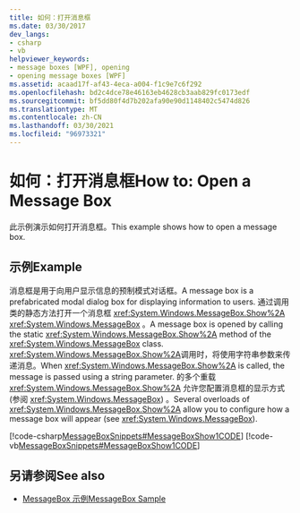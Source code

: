 ```yaml
---
title: 如何：打开消息框
ms.date: 03/30/2017
dev_langs:
- csharp
- vb
helpviewer_keywords:
- message boxes [WPF], opening
- opening message boxes [WPF]
ms.assetid: acaad17f-af43-4eca-a004-f1c9e7c6f292
ms.openlocfilehash: bd2c4dce78e46163eb4628cb3aab829fc0173edf
ms.sourcegitcommit: bf5dd80f4d7b202afa90e90d1148402c5474d826
ms.translationtype: MT
ms.contentlocale: zh-CN
ms.lasthandoff: 03/30/2021
ms.locfileid: "96973321"
---
```

# <a name="how-to-open-a-message-box"></a><span data-ttu-id="707f8-102">如何：打开消息框</span><span class="sxs-lookup"><span data-stu-id="707f8-102">How to: Open a Message Box</span></span>
<span data-ttu-id="707f8-103">此示例演示如何打开消息框。</span><span class="sxs-lookup"><span data-stu-id="707f8-103">This example shows how to open a message box.</span></span>  
  
## <a name="example"></a><span data-ttu-id="707f8-104">示例</span><span class="sxs-lookup"><span data-stu-id="707f8-104">Example</span></span>  
 <span data-ttu-id="707f8-105">消息框是用于向用户显示信息的预制模式对话框。</span><span class="sxs-lookup"><span data-stu-id="707f8-105">A message box is a prefabricated modal dialog box for displaying information to users.</span></span> <span data-ttu-id="707f8-106">通过调用类的静态方法打开一个消息框 <xref:System.Windows.MessageBox.Show%2A> <xref:System.Windows.MessageBox> 。</span><span class="sxs-lookup"><span data-stu-id="707f8-106">A message box is opened by calling the static <xref:System.Windows.MessageBox.Show%2A> method of the <xref:System.Windows.MessageBox> class.</span></span> <span data-ttu-id="707f8-107"><xref:System.Windows.MessageBox.Show%2A>调用时，将使用字符串参数来传递消息。</span><span class="sxs-lookup"><span data-stu-id="707f8-107">When <xref:System.Windows.MessageBox.Show%2A> is called, the message is passed using a string parameter.</span></span> <span data-ttu-id="707f8-108">的多个重载 <xref:System.Windows.MessageBox.Show%2A> 允许您配置消息框的显示方式 (参阅 <xref:System.Windows.MessageBox>) 。</span><span class="sxs-lookup"><span data-stu-id="707f8-108">Several overloads of <xref:System.Windows.MessageBox.Show%2A> allow you to configure how a message box will appear (see <xref:System.Windows.MessageBox>).</span></span>  
  
 [!code-csharp[MessageBoxSnippets#MessageBoxShow1CODE](~/samples/snippets/csharp/VS_Snippets_Wpf/MessageBoxSnippets/CSharp/Show1Window.xaml.cs#messageboxshow1code)]
 [!code-vb[MessageBoxSnippets#MessageBoxShow1CODE](~/samples/snippets/visualbasic/VS_Snippets_Wpf/MessageBoxSnippets/visualbasic/show1window.xaml.vb#messageboxshow1code)]  
  
## <a name="see-also"></a><span data-ttu-id="707f8-109">另请参阅</span><span class="sxs-lookup"><span data-stu-id="707f8-109">See also</span></span>

- [<span data-ttu-id="707f8-110">MessageBox 示例</span><span class="sxs-lookup"><span data-stu-id="707f8-110">MessageBox Sample</span></span>](https://github.com/Microsoft/WPF-Samples/tree/master/Windows/MessageBox)
